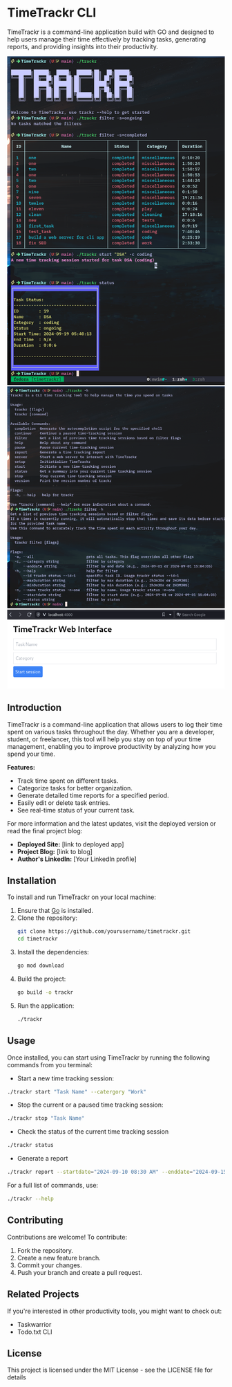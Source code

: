 # TimeTrackr CLI

TimeTrackr is a command-line application build with GO and designed to help users manage their time effectively by tracking tasks, generating reports, and providing insights into their productivity.

![cli screenshot 1](assets/timetrackr1ss.png "TimeTrackr Image")
![cli screenshot 2](assets/timetrackr2ss.png "TimeTrackr Image")
![cli screenshot 2](assets/timetrackr3ss.png "TimeTrackr Web Interface Image")

## Introduction

TimeTrackr is a command-line application that allows users to log their time spent on various tasks throughout the day. Whether you are a developer, student, or freelancer, this tool will help you stay on top of your time management, enabling you to improve productivity by analyzing how you spend your time.

**Features:**

- Track time spent on different tasks.
- Categorize tasks for better organization.
- Generate detailed time reports for a specified period.
- Easily edit or delete task entries.
- See real-time status of your current task.

For more information and the latest updates, visit the deployed version or read the final project blog:

- **Deployed Site:** [link to deployed app]
- **Project Blog:** [link to blog]
- **Author's LinkedIn:** [Your LinkedIn profile]

## Installation

To install and run TimeTrackr on your local machine:

1. Ensure that [Go](https://golang.org/dl/) is installed.
2. Clone the repository:
   ```bash
   git clone https://github.com/yourusername/timetrackr.git
   cd timetrackr
   ```
3. Install the dependencies:
   ```bash
   go mod download
   ```
4. Build the project:
   ```bash
   go build -o trackr
   ```
5. Run the application:
   ```bash
   ./trackr
   ```

## Usage

Once installed, you can start using TimeTrackr by running the following commands from you terminal:

- Start a new time tracking session:

```bash
./trackr start "Task Name" --catergory "Work"
```

- Stop the current or a paused time tracking session:

```bash
./trackr stop "Task Name"
```

- Check the status of the current time tracking session

```bash
./trackr status
```

- Generate a report

```bash
./trackr report --startdate="2024-09-10 08:30 AM" --enddate="2024-09-15 03:05 PM"
```

For a full list of commands, use:

```bash
./trackr --help
```

## Contributing

Contributions are welcome! To contribute:

1. Fork the repository.
2. Create a new feature branch.
3. Commit your changes.
4. Push your branch and create a pull request.

## Related Projects

If you're interested in other productivity tools, you might want to check out:

- Taskwarrior
- Todo.txt CLI

## License

This project is licensed under the MIT License - see the LICENSE file for details
